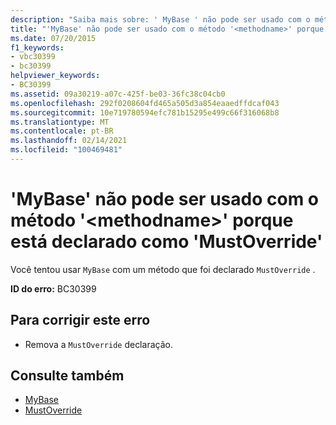 ```yaml
---
description: "Saiba mais sobre: ' MyBase ' não pode ser usado com o método ' <methodname> ' porque ele está declarado como ' MustOverride '"
title: "'MyBase' não pode ser usado com o método '<methodname>' porque está declarado como 'MustOverride'"
ms.date: 07/20/2015
f1_keywords:
- vbc30399
- bc30399
helpviewer_keywords:
- BC30399
ms.assetid: 09a30219-a07c-425f-be03-36fc38c04cb0
ms.openlocfilehash: 292f0208604fd465a505d3a854eaaedffdcaf043
ms.sourcegitcommit: 10e719780594efc781b15295e499c66f316068b8
ms.translationtype: MT
ms.contentlocale: pt-BR
ms.lasthandoff: 02/14/2021
ms.locfileid: "100469481"
---
```

# <a name="mybase-cannot-be-used-with-method-methodname-because-it-is-declared-mustoverride"></a>'MyBase' não pode ser usado com o método '\<methodname>' porque está declarado como 'MustOverride'

Você tentou usar `MyBase` com um método que foi declarado `MustOverride` .  
  
 **ID do erro:** BC30399  
  
## <a name="to-correct-this-error"></a>Para corrigir este erro  
  
- Remova a `MustOverride` declaração.  
  
## <a name="see-also"></a>Consulte também

- [MyBase](../programming-guide/program-structure/me-my-mybase-and-myclass.md#mybase)
- [MustOverride](../language-reference/modifiers/mustoverride.md)
